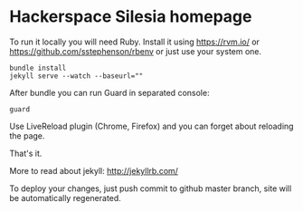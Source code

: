 # Hackerspace Silesia homepage

To run it locally you will need Ruby.
Install it using https://rvm.io/ or https://github.com/sstephenson/rbenv or just use your system one.

```
bundle install
jekyll serve --watch --baseurl=""
```

After bundle you can run Guard in separated console:
```
guard
```

Use LiveReload plugin (Chrome, Firefox) and you can forget about reloading the page.

That's it.

More to read about jekyll: http://jekyllrb.com/

To deploy your changes, just push commit to github master branch, site will be automatically regenerated.
